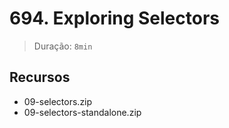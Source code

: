 # 694. Exploring Selectors

> Duração: `8min`

## Recursos
- 09-selectors.zip
- 09-selectors-standalone.zip
